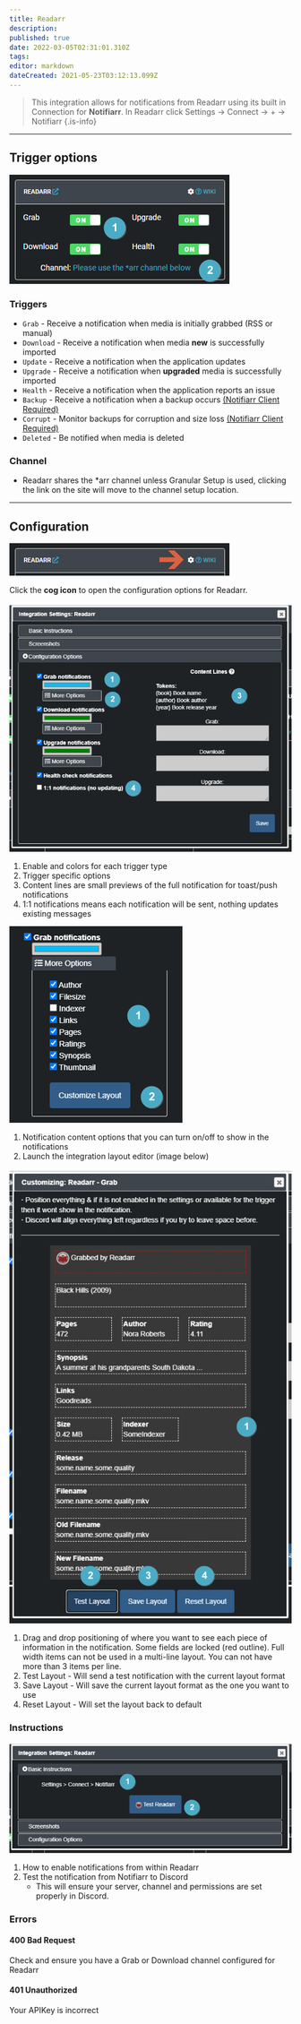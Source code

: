 ```yaml
---
title: Readarr
description: 
published: true
date: 2022-03-05T02:31:01.310Z
tags: 
editor: markdown
dateCreated: 2021-05-23T03:12:13.099Z
---
```


> This integration allows for notifications from Readarr using its built in Connection for **Notifiarr**. In Readarr click Settings → Connect → <kb>+</kb> → Notifiarr
{.is-info}

---

## Trigger options

![trigger-channels.png](/readarr/trigger-channels.png)

### Triggers

- `Grab` - Receive a notification when media is initially grabbed (RSS or manual)
- `Download` - Receive a notification when media **new** is successfully imported
- `Update` - Receive a notification when the application updates
- `Upgrade` - Receive a notification when **upgraded** media is successfully imported
- `Health` - Receive a notification when the application reports an issue
- `Backup` - Receive a notification when a backup occurs [(Notifiarr Client Required)](/Client/Main)
- `Corrupt` - Monitor backups for corruption and size loss [(Notifiarr Client Required)](/Client/Main)
- `Deleted` - Be notified when media is deleted

### Channel

- Readarr shares the *arr channel unless Granular Setup is used, clicking the link on the site will move to the channel setup location.

---

## Configuration

![open-configuration.png](/readarr/open-configuration.png)

Click the **cog icon** to open the configuration options for Readarr.

![configuration.png](/readarr/configuration.png)

1. Enable and colors for each trigger type
1. Trigger specific options
1. Content lines are small previews of the full notification for toast/push notifications
1. 1:1 notifications means each notification will be sent, nothing updates existing messages

![configuration-2.png](/readarr/configuration-2.png)

1. Notification content options that you can turn on/off to show in the notifications
1. Launch the integration layout editor (image below)

![layout-editor.png](/readarr/layout-editor.png)

1. Drag and drop positioning of where you want to see each piece of information in the notification. Some fields are locked (red outline). Full width items can not be used in a multi-line layout. You can not have more than 3 items per line.
1. Test Layout - Will send a test notification with the current layout format
1. Save Layout - Will save the current layout format as the one you want to use
1. Reset Layout - Will set the layout back to default

### Instructions

![instructions.png](/readarr/instructions.png)

1. How to enable notifications from within Readarr
1. Test the notification from Notifiarr to Discord
    - This will ensure your server, channel and permissions are set properly in Discord.

### Errors

#### 400 Bad Request

Check and ensure you have a Grab or Download channel configured for Readarr

#### 401 Unauthorized

Your APIKey is incorrect
